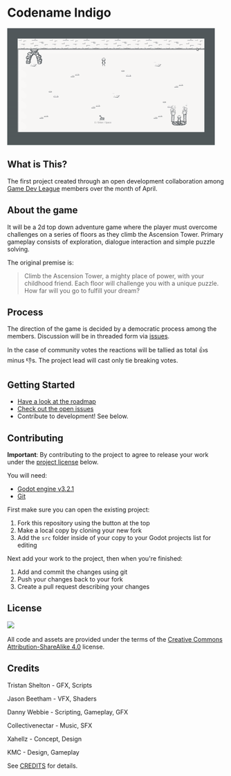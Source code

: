 # Codename Indigo

![Gameplay Preview](preview.gif)

## What is This?
The first project created through an open development collaboration among [Game Dev League](https://discordapp.com/invite/gamedev) members over the month of April.

## About the game
It will be a 2d top down adventure game where the player must overcome challenges on a series of floors as they climb the Ascension Tower. Primary gameplay consists of exploration, dialogue interaction and simple puzzle solving.

The original premise is:
> Climb the Ascension Tower, a mighty place of power, with your childhood friend. Each floor will challenge you with a unique puzzle. How far will you go to fulfill your dream?

## Process

The direction of the game is decided by a democratic process among the members. Discussion will be in threaded form via [issues](https://github.com/GDL-Collaborators/indigo/issues).

In the case of community votes the reactions will be tallied as total :+1:s minus :-1:s. The project lead will cast only tie breaking votes.

## Getting Started
* [Have a look at the roadmap](https://github.com/GDL-Collaborators/indigo/projects/2)
* [Check out the open issues](https://github.com/GDL-Collaborators/indigo/issues)
* Contribute to development! See below.

## Contributing
**Important**: By contributing to the project to agree to release your work under the [project license](#License) below.

You will need:
* [Godot engine v3.2.1](https://godotengine.org/download)
* [Git](https://git-scm.com/)

First make sure you can open the existing project:
1. Fork this repository using the button at the top
2. Make a local copy by cloning your new fork
3. Add the `src` folder inside of your copy to your Godot projects list for editing

Next add your work to the project, then when you're finished:
1. Add and commit the changes using git
2. Push your changes back to your fork
3. Create a pull request describing your changes

## License
![](https://i.creativecommons.org/l/by-sa/4.0/88x31.png)

All code and assets are provided under the terms of the [Creative Commons Attribution-ShareAlike 4.0](http://creativecommons.org/licenses/by-sa/4.0/) license.

## Credits
Tristan Shelton - GFX, Scripts

Jason Beetham - VFX, Shaders

Danny Webbie - Scripting, Gameplay, GFX

Collectivenectar - Music, SFX

Xahellz - Concept, Design

KMC - Design, Gameplay

See [CREDITS](CREDITS.md) for details.

